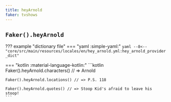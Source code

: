 ```yaml
---
title: heyArnold
faker: tvshows
---
```


## `Faker().heyArnold`

??? example "dictionary file"
    === "yaml :simple-yaml:"
        ```yaml
        --8<-- "core/src/main/resources/locales/en/hey_arnold.yml:hey_arnold_provider_dict"
        ```

=== "kotlin :material-language-kotlin:"
    ```kotlin
    Faker().heyArnold.characters() // => Arnold

    Faker().heyArnold.locations() // => P.S. 118

    Faker().heyArnold.quotes() // => Stoop Kid's afraid to leave his stoop!
    ```
